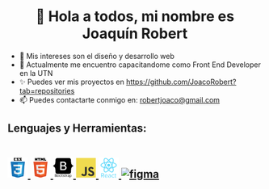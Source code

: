  <h1 align="center">👋 Hola a todos, mi nombre es Joaquín Robert</h1>
  
- 👀 Mis intereses son el diseño y desarrollo web 
- 🌱 Actualmente me encuentro capacitandome como Front End Developer en la UTN
- ✨ Puedes ver mis proyectos  en https://github.com/JoacoRobert?tab=repositories
- 📫 Puedes contactarte conmigo en: robertjoaco@gmail.com 

<h2 align="left" dir="auto"> Lenguajes y Herramientas: </hs> 
<p align=left" dir="auto"> <br>
                         <a href="https://www.w3schools.com/css/" rel="nofollow"> 
                         <img src="https://raw.githubusercontent.com/devicons/devicon/master/icons/css3/css3-original-wordmark.svg" alt="css3" width="40" height="40" style="max-width: 100%;"> </a>
                         <a href="https://www.w3schools.com/css/" rel="nofollow"> 
                         <img src="https://raw.githubusercontent.com/devicons/devicon/master/icons/html5/html5-original-wordmark.svg" alt="html5" width="40" height="40" style="max-width: 100%;">
                         <a href="https://getbootstrap.com" rel="nofollow"> 
                         <img src="https://raw.githubusercontent.com/devicons/devicon/master/icons/bootstrap/bootstrap-plain-wordmark.svg" alt="bootstrap" width="40" height="40" style="max-width: 100%;"> </a>
                         <a href="https://developer.mozilla.org/en-US/docs/Web/JavaScript" rel="nofollow"> 
                         <img src="https://raw.githubusercontent.com/devicons/devicon/master/icons/javascript/javascript-original.svg" alt="javascript" width="40" height="40" style="max-width: 100%;"> </a>
                         <a href="https://reactjs.org/" rel="nofollow"> 
                         <img src="https://raw.githubusercontent.com/devicons/devicon/master/icons/react/react-original-wordmark.svg" alt="react" width="40" height="40" style="max-width: 100%;"> </a>
                         <a href="https://www.figma.com/" rel="nofollow"> 
                         <img src="https://camo.githubusercontent.com/ed93c2b000a76ceaad1503e7eb9356591b885227e82a36a005b9d3498b303ba5/68747470733a2f2f7777772e766563746f726c6f676f2e7a6f6e652f6c6f676f732f6669676d612f6669676d612d69636f6e2e737667" alt="figma" width="40" height="40" data-canonical-src="https://www.vectorlogo.zone/logos/figma/figma-icon.svg" style="max-width: 100%;"> </a>

<!---
JoacoRobert/JoacoRobert is a ✨ special ✨ repository because its `README.md` (this file) appears on your GitHub profile.
You can click the Preview link to take a look at your changes.
--->
